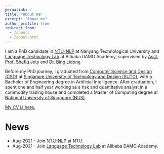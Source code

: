 ```yaml
---
permalink: /
title: "About me"
excerpt: "About me"
author_profile: true
redirect_from:
  - /about/
  - /about.html
---
```


I am a PhD candidate in [NTU-NLP](https://ntunlpsg.github.io) at Nanyang Technological University and [Language Technology Lab](https://damo.alibaba.com/labs/language-technology) at Alibaba DAMO Academy, supervised by [Asst. Prof. Shafiq Joty](https://raihanjoty.github.io) and [Dr. Bing Lidong](https://lidongbing.github.io).

Before my PhD journey, I graduated from [Computer Science and Design (CSD)](https://istd.sutd.edu.sg/) at [Singapore University of Technology and Design (SUTD)](https://www.sutd.edu.sg/),
with a Bachelor of Engineering degree in Artificial Intelligence.
After graduation, I spent one and half year working as a risk and quantitative analyst in a commodity trading house and
completed a Master of Computing degree at [National University of Singapore (NUS)](https://www.comp.nus.edu.sg/).

<!-- Research Interest -->

[My CV is here.](http://xingxuanli.github.io/files/cv_lixingxuan.pdf)

News
====
* Aug-2021 - Join [NTU-NLP](https://ntunlpsg.github.io) at NTU.
* Aug-2021 - Join [Language Technology Lab](https://damo.alibaba.com/labs/language-technology) at Alibaba DAMO Academy.

<br />
<br />
<div align="center">
<script type='text/javascript' id='clustrmaps' src='//cdn.clustrmaps.com/map_v2.js?cl=080808&w=450&t=n&d=N_xEFBEwpQfbPYu2LUGSWXNkZVJYkwCV8yS_L3UKptU&co=ffffff&cmo=3acc3a&cmn=ff5353&ct=808080'></script>
</div>
